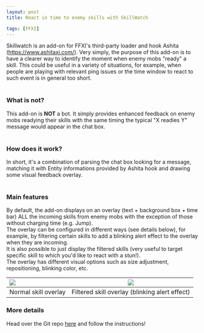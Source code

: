 ```yaml
---
layout: post
title: React in time to enemy skills with SkillWatch 

tags: [FFXI]
---
```



Skillwatch is an add-on for FFXI's third-party loader and hook Ashita (<a href="https://www.ashitaxi.com/" target="_blank">https://www.ashitaxi.com/</a>).
Very simply, the purpose of this add-on is to have a clearer way to identify the moment when enemy mobs "ready" a skill.
This could be useful in a variety of situations, for example, when people are playing with relevant ping issues or the time window to react to such event is in general too short.
<br><br>

### What is not?
This add-on is <b>NOT</b> a bot. It simply provides enhanced feedback on enemy mobs readying their skills with the same timing the typical "X readies Y" message would appear in the chat box.
<br><br>

### How does it work?
In short, it's a combination of parsing the chat box looking for a message, matching it with Entity informations provided by Ashita hook and drawing some visual feedback overlay.
<br><br>

### Main features
By default, the add-on displays on an overlay (text +  background box + time bar) ALL the incoming skills from enemy mobs with the exception of those without charging time (e.g. Jump).\
The overlay can be configured in different ways (see details below), for example, by filtering certain skills to add a blinking alert effect to the overlay when they are incoming.\
It is also possible to just display the filtered skills (very useful to target specific skill to which you'd like to react with a stun!).\
The overlay has different visual options such as size adjustment, repositioning, blinking color, etc.

<img src="/ElfyLab/img/overlay1fixed.gif"/>  | <img src="/ElfyLab/img/overlay2.gif"/>
:------------------|------------------
Normal skill overlay | Filtered skill overlay (blinking alert effect)



### More details
Head over the Git repo <a href="https://github.com/ariel-logos/SkillWatch/" target="_blank">here</a> and follow the instructions!
